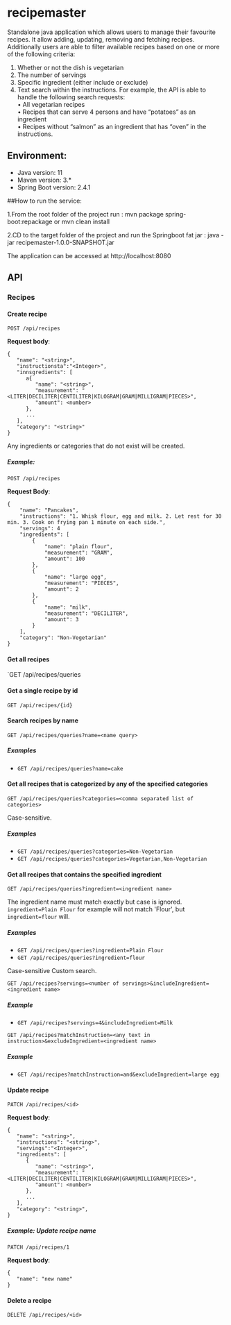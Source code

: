# recipemaster

Standalone java application which allows users to manage their favourite recipes. It
allow adding, updating, removing and fetching recipes. Additionally users are able to filter
available recipes based on one or more of the following criteria:
1. Whether or not the dish is vegetarian
2. The number of servings
3. Specific ingredient (either include or exclude)
4. Text search within the instructions.
For example, the API is able to handle the following search requests:  
• All vegetarian recipes  
• Recipes that can serve 4 persons and have “potatoes” as an ingredient  
• Recipes without “salmon” as an ingredient that has “oven” in the instructions.  

## Environment:
- Java version: 11
- Maven version: 3.*
- Spring Boot version: 2.4.1

##How to run the service:

1.From the root folder of the project run : mvn package spring-boot:repackage or mvn clean install  
   
2.CD to the target folder of the project and run the Springboot fat jar : java -jar recipemaster-1.0.0-SNAPSHOT.jar  

The application can be accessed at http://localhost:8080


## API

### Recipes

#### Create recipe

`POST /api/recipes`

__Request body__:
```
{
   "name": "<string>",
   "instructionsta":"<Integer>",
   "innsgredients": [
      a{
         "name": "<string>",
         "measurement": "<LITER|DECILITER|CENTILITER|KILOGRAM|GRAM|MILLIGRAM|PIECES>",
         "amount": <number>
      },
      ...
   ],
   "category": "<string>"
}
```

Any ingredients or categories that do not exist will be created.

##### Example:

`POST /api/recipes`

__Request Body__:
```
{
    "name": "Pancakes",
    "instructions": "1. Whisk flour, egg and milk. 2. Let rest for 30 min. 3. Cook on frying pan 1 minute on each side.",
    "servings": 4
    "ingredients": [
        {
            "name": "plain flour",
            "measurement": "GRAM",
            "amount": 100
        },
        {
            "name": "large egg",
            "measurement": "PIECES",
            "amount": 2
        },
        {
            "name": "milk",
            "measurement": "DECILITER",
            "amount": 3
        }
    ],
    "category": "Non-Vegetarian"
}
```

#### Get all recipes

`GET /api/recipes/queries

#### Get a single recipe by id

`GET /api/recipes/{id}`

#### Search recipes by name 

`GET /api/recipes/queries?name=<name query>`

##### Examples

- `GET /api/recipes/queries?name=cake`

#### Get all recipes that is categorized by any of the specified categories

`GET /api/recipes/queries?categories=<comma separated list of categories>`

Case-sensitive.

##### Examples

- `GET /api/recipes/queries?categories=Non-Vegetarian`
- `GET /api/recipes/queries?categories=Vegetarian,Non-Vegetarian`

#### Get all recipes that contains the specified ingredient

`GET /api/recipes/queries?ingredient=<ingredient name>`

The ingredient name must match exactly but case is ignored. `ingredient=Plain Flour` for example will not match 'Flour', but `ingredient=flour` will.

##### Examples

- `GET /api/recipes/queries?ingredient=Plain Flour`
- `GET /api/recipes/queries?ingredient=flour`

Case-sensitive Custom search.

`GET /api/recipes?servings=<number of servings>&includeIngredient=<ingredient name>`

##### Example

- `GET /api/recipes?servings=4&includeIngredient=Milk`

`GET /api/recipes?matchInstruction=<any text in instruction>&excludeIngredient=<ingredient name>`

##### Example

- `GET /api/recipes?matchInstruction=and&excludeIngredient=large egg`



#### Update recipe

`PATCH /api/recipes/<id>`

__Request body__:
```
{
   "name": "<string>",
   "instructions": "<string>",
   "servings":"<Integer>",
   "ingredients": [
      {
         "name": "<string>",
         "measurement": "<LITER|DECILITER|CENTILITER|KILOGRAM|GRAM|MILLIGRAM|PIECES>",
         "amount": <number>
      },
      ...
   ],
   "category": "<string>",
}
```

##### Example: Update recipe name

`PATCH /api/recipes/1`

__Request body__:
```
{
   "name": "new name"
}
```

#### Delete a recipe

`DELETE /api/recipes/<id>`
